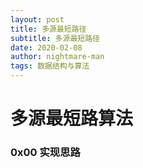 ```yaml
---
layout: post
title: 多源最短路径
subtitle: 多源最短路径
date: 2020-02-08
author: nightmare-man
tags: 数据结构与算法
---
```

# 多源最短路算法

### 0x00 实现思路